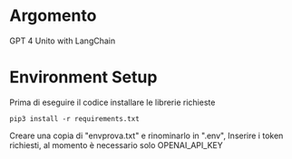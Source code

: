 # Argomento
GPT 4 Unito with LangChain

# Environment Setup
Prima di eseguire il codice installare le librerie richieste

```shell
pip3 install -r requirements.txt
```
Creare una copia di "envprova.txt" e rinominarlo in ".env",
Inserire i token richiesti, al momento è necessario solo OPENAI_API_KEY



